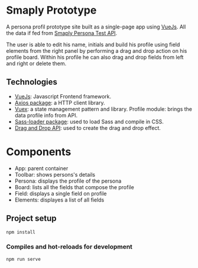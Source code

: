 # Smaply Prototype

A persona profil prototype site built as a single-page app using [VueJs](https://vuejs.org/). All the data if fed from [Smaply Persona Test API](https://smaplypersonastest.docs.apiary.io).

The user is able to edit his name, initials and build his profile using field elements from the right panel by performing a drag and drop action on his profile board. Within his profile he can also drag and drop fields from left and right or delete them.

## Technologies

- [VueJs](https://vuejs.org/): Javascript Frontend framework.
- [Axios package](https://github.com/axios/axios#features): a HTTP client library.
- [Vuex](https://vuex.vuejs.org/): a state management pattern and library. Profile module: brings the data profile info from API.
- [Sass-loader package](https://www.npmjs.com/package/sass-loader): used to load Sass and compile in CSS.
- [Drag and Drop API](https://developer.mozilla.org/en-US/docs/Web/API/HTML_Drag_and_Drop_API): used to create the drag and drop effect.

# Components

- App: parent container 
- Toolbar: shows persons's details 
- Persona: displays the profile of the persona 
- Board: lists all the fields that compose the profile 
- Field: displays a single field on profile 
- Elements: displayes a list of all fields 

## Project setup

```
npm install
```

### Compiles and hot-reloads for development

```
npm run serve
```
